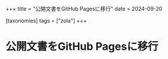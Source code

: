 +++
title = "公開文書をGitHub Pagesに移行"
date = 2024-09-20

[taxonomies]
tags = ["zola"]
+++

# 公開文書をGitHub Pagesに移行
